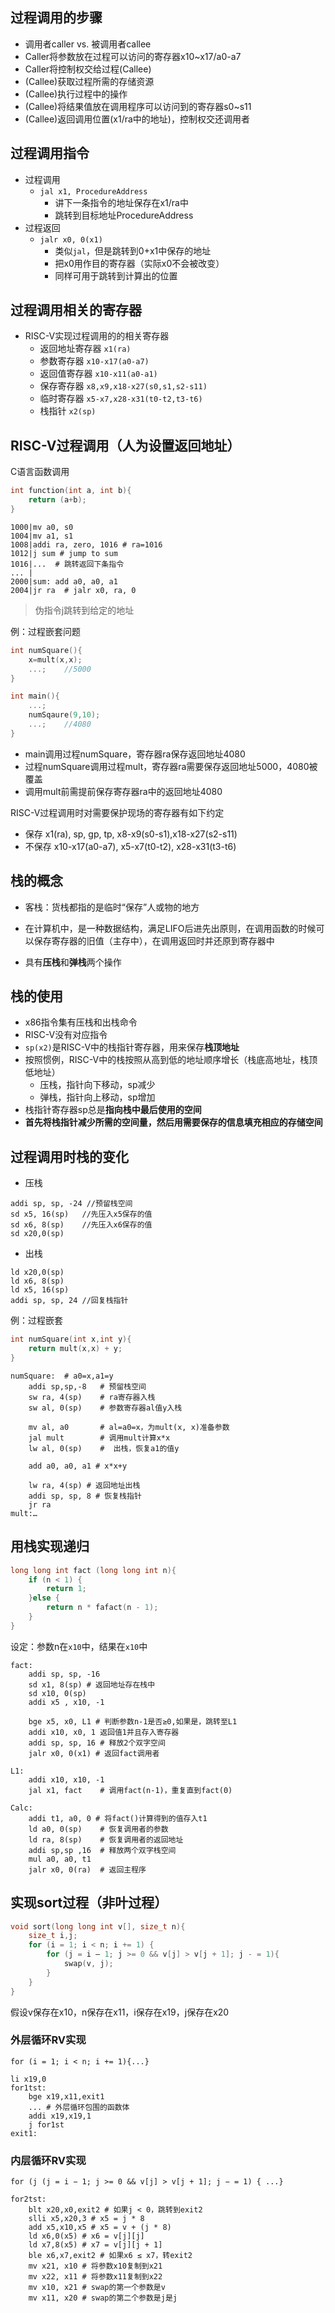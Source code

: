 ## 过程调用的步骤

- 调用者caller vs. 被调用者callee
- Caller将参数放在过程可以访问的寄存器x10~x17/a0-a7
- Caller将控制权交给过程(Callee)
- (Callee)获取过程所需的存储资源
- (Callee)执行过程中的操作
- (Callee)将结果值放在调用程序可以访问到的寄存器s0~s11
- (Callee)返回调用位置(x1/ra中的地址)，控制权交还调用者

## 过程调用指令

- 过程调用
    - `jal x1, ProcedureAddress`
        - 讲下一条指令的地址保存在x1/ra中
        - 跳转到目标地址ProcedureAddress
- 过程返回
    - `jalr x0, 0(x1)`
        - 类似`jal`，但是跳转到0+x1中保存的地址
        - 把x0用作目的寄存器（实际x0不会被改变）
        - 同样可用于跳转到计算出的位置

## 过程调用相关的寄存器

- RISC-V实现过程调用的的相关寄存器
    - 返回地址寄存器 `x1(ra)`
    - 参数寄存器 `x10-x17(a0-a7)`
    - 返回值寄存器 `x10-x11(a0-a1)`
    - 保存寄存器 `x8,x9,x18-x27(s0,s1,s2-s11)`
    - 临时寄存器 `x5-x7,x28-x31(t0-t2,t3-t6)`
    - 栈指针 `x2(sp)`

## RISC-V过程调用（人为设置返回地址）

C语言函数调用

```c
int function(int a, int b){
    return (a+b);
}
```

```RISC-V
1000|mv a0, s0
1004|mv a1, s1
1008|addi ra, zero, 1016 # ra=1016
1012|j sum # jump to sum
1016|...  # 跳转返回下条指令
... |
2000|sum: add a0, a0, a1
2004|jr ra  # jalr x0, ra, 0
```
> 伪指令j跳转到给定的地址

例：过程嵌套问题

```c
int numSquare(){
    x=mult(x,x);
    ...;    //5000
}

int main(){
    ...;
    numSqaure(9,10);
    ...;    //4080
}
```

- main调用过程numSquare，寄存器ra保存返回地址4080
- 过程numSquare调用过程mult，寄存器ra需要保存返回地址5000，4080被覆盖
- 调用mult前需提前保存寄存器ra中的返回地址4080

RISC-V过程调用时对需要保护现场的寄存器有如下约定

- 保存 x1(ra), sp, gp, tp, x8-x9(s0-s1),x18-x27(s2-s11)
- 不保存 x10-x17(a0-a7), x5-x7(t0-t2), x28-x31(t3-t6)


## 栈的概念

- 客栈：货栈都指的是临时“保存”人或物的地方

- 在计算机中，是一种数据结构，满足LIFO后进先出原则，在调用函数的时候可以保存寄存器的旧值（主存中），在调用返回时并还原到寄存器中
- 具有**压栈**和**弹栈**两个操作

## 栈的使用

- x86指令集有压栈和出栈命令
- RISC-V没有对应指令
- `sp(x2)`是RISC-V中的栈指针寄存器，用来保存**栈顶地址**
- 按照惯例，RISC-V中的栈按照从高到低的地址顺序增长（栈底高地址，栈顶低地址）
    - 压栈，指针向下移动，sp减少
    - 弹栈，指针向上移动，sp增加
- 栈指针寄存器sp总是**指向栈中最后使用的空间**
- **首先将栈指针减少所需的空间量，然后用需要保存的信息填充相应的存储空间**

## 过程调用时栈的变化

- 压栈

```RISC-V
addi sp, sp, -24 //预留栈空间
sd x5, 16(sp)   //先压入x5保存的值
sd x6, 8(sp)    //先压入x6保存的值
sd x20,0(sp)
```

- 出栈

```RISC-V
ld x20,0(sp)
ld x6, 8(sp)
ld x5, 16(sp)
addi sp, sp, 24 //回复栈指针
```

例：过程嵌套

```c
int numSquare(int x,int y){
    return mult(x,x) + y;
}
```

```risc-v
numSquare:  # a0=x,a1=y
    addi sp,sp,-8   # 预留栈空间
    sw ra, 4(sp)    # ra寄存器入栈
    sw al, 0(sp)    # 参数寄存器al值y入栈

    mv al, a0       # al=a0=x，为mult(x, x)准备参数
    jal mult        # 调用mult计算x*x
    lw al, 0(sp)    #  出栈，恢复a1的值y

    add a0, a0, a1 # x*x+y

    lw ra, 4(sp) # 返回地址出栈
    addi sp, sp, 8 # 恢复栈指针
    jr ra
mult:…
```

## 用栈实现递归

```c
long long int fact (long long int n){
    if (n < 1) {
        return 1;
    }else {
        return n * fafact(n - 1);
    }
}
```

设定：参数n在`x10`中，结果在`x10`中

```risc-v
fact:
    addi sp, sp, -16
    sd x1, 8(sp) # 返回地址存在栈中
    sd x10, 0(sp)
    addi x5 , x10, -1

    bge x5, x0, L1 # 判断参数n-1是否≥0,如果是，跳转至L1
    addi x10, x0, 1 返回值1并且存入寄存器
    addi sp, sp, 16 # 释放2个双字空间
    jalr x0, 0(x1) # 返回fact调用者

L1:
    addi x10, x10, -1
    jal x1, fact    # 调用fact(n-1)，重复直到fact(0)

Calc: 
    addi t1, a0, 0 # 将fact()计算得到的值存入t1
    ld a0, 0(sp)    # 恢复调用者的参数
    ld ra, 8(sp)    # 恢复调用者的返回地址
    addi sp,sp ,16  # 释放两个双字栈空间
    mul a0, a0, t1
    jalr x0, 0(ra)  # 返回主程序

```

<!-- ![img](https://github.com/dinorextim/dinorextim.github.io/blob/main/docs/images/jz5-1.png?raw=true){width=600} -->

## 实现sort过程（非叶过程）

```c
void sort(long long int v[], size_t n){
    size_t i,j;
    for (i = 1; i < n; i += 1) {
        for (j = i – 1; j >= 0 && v[j] > v[j + 1]; j - = 1){
            swap(v, j);
        }
    }
}
```

假设v保存在x10，n保存在x11，i保存在x19，j保存在x20

### 外层循环RV实现 

`for (i = 1; i < n; i += 1){...}`

```risc-v
li x19,0
for1tst:
    bge x19,x11,exit1
    ... # 外层循环包围的函数体
    addi x19,x19,1
    j for1st
exit1:
```

### 内层循环RV实现 

`for (j (j = i − 1; j >= 0 && v[j] > v[j + 1]; j − = 1) { ...}`

```risc-v
for2tst:
    blt x20,x0,exit2 # 如果j < 0，跳转到exit2
    slli x5,x20,3 # x5 = j * 8
    add x5,x10,x5 # x5 = v + (j * 8)
    ld x6,0(x5) # x6 = v[j][j]
    ld x7,8(x5) # x7 = v[j][j + 1]
    ble x6,x7,exit2 # 如果x6 ≤ x7，转exit2
    mv x21, x10 # 将参数x10复制到x21
    mv x22, x11 # 将参数x11复制到x22
    mv x10, x21 # swap的第一个参数是v
    mv x11, x20 # swap的第二个参数是j是j
```